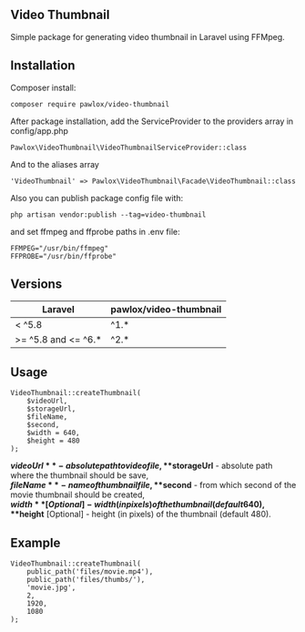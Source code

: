 ## Video Thumbnail

Simple package for generating video thumbnail in Laravel using FFMpeg.

## Installation

Composer install:

```
composer require pawlox/video-thumbnail
```

After package installation, add the ServiceProvider to the providers array in config/app.php

```
Pawlox\VideoThumbnail\VideoThumbnailServiceProvider::class
```

And to the aliases array

```
'VideoThumbnail' => Pawlox\VideoThumbnail\Facade\VideoThumbnail::class
```

Also you can publish package config file with:

```
php artisan vendor:publish --tag=video-thumbnail
```

and set ffmpeg and ffprobe paths in .env file:

```
FFMPEG="/usr/bin/ffmpeg"
FFPROBE="/usr/bin/ffprobe"
```

## Versions

| Laravel              | pawlox/video-thumbnail |
|----------------------|------------------------|
| < ^5.8               | ^1.*                   |
| \>= ^5.8 and <= ^6.* | ^2.*                   |

## Usage

```
VideoThumbnail::createThumbnail(
    $videoUrl, 
    $storageUrl, 
    $fileName, 
    $second, 
    $width = 640, 
    $height = 480
);
```

**$videoUrl** - absolute path to video file,  
**$storageUrl** - absolute path where the thumbnail should be save,  
**$fileName** - name of thumbnail file,  
**$second** - from which second of the movie thumbnail should be created,  
**$width** [Optional] - width (in pixels) of the thumbnail (default 640),  
**$height** [Optional] - height (in pixels) of the thumbnail (default 480).

## Example

```
VideoThumbnail::createThumbnail(
    public_path('files/movie.mp4'), 
    public_path('files/thumbs/'), 
    'movie.jpg', 
    2, 
    1920, 
    1080
);
```
